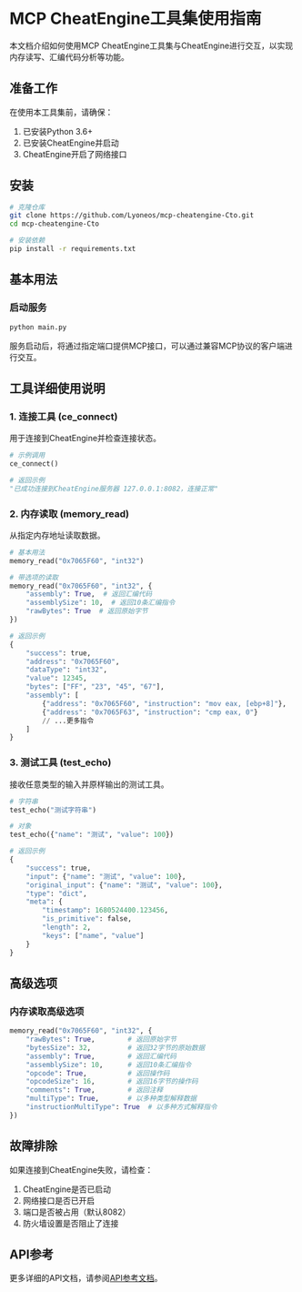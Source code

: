 # MCP CheatEngine工具集使用指南

本文档介绍如何使用MCP CheatEngine工具集与CheatEngine进行交互，以实现内存读写、汇编代码分析等功能。

## 准备工作

在使用本工具集前，请确保：

1. 已安装Python 3.6+
2. 已安装CheatEngine并启动
3. CheatEngine开启了网络接口

## 安装

```bash
# 克隆仓库
git clone https://github.com/Lyoneos/mcp-cheatengine-Cto.git
cd mcp-cheatengine-Cto

# 安装依赖
pip install -r requirements.txt
```

## 基本用法

### 启动服务

```bash
python main.py
```

服务启动后，将通过指定端口提供MCP接口，可以通过兼容MCP协议的客户端进行交互。

## 工具详细使用说明

### 1. 连接工具 (ce_connect)

用于连接到CheatEngine并检查连接状态。

```python
# 示例调用
ce_connect()

# 返回示例
"已成功连接到CheatEngine服务器 127.0.0.1:8082，连接正常"
```

### 2. 内存读取 (memory_read)

从指定内存地址读取数据。

```python
# 基本用法
memory_read("0x7065F60", "int32")

# 带选项的读取
memory_read("0x7065F60", "int32", {
    "assembly": True,  # 返回汇编代码
    "assemblySize": 10,  # 返回10条汇编指令
    "rawBytes": True  # 返回原始字节
})

# 返回示例
{
    "success": true,
    "address": "0x7065F60",
    "dataType": "int32",
    "value": 12345,
    "bytes": ["FF", "23", "45", "67"],
    "assembly": [
        {"address": "0x7065F60", "instruction": "mov eax, [ebp+8]"},
        {"address": "0x7065F63", "instruction": "cmp eax, 0"}
        // ...更多指令
    ]
}
```

### 3. 测试工具 (test_echo)

接收任意类型的输入并原样输出的测试工具。

```python
# 字符串
test_echo("测试字符串")

# 对象
test_echo({"name": "测试", "value": 100})

# 返回示例
{
    "success": true,
    "input": {"name": "测试", "value": 100},
    "original_input": {"name": "测试", "value": 100},
    "type": "dict",
    "meta": {
        "timestamp": 1680524400.123456,
        "is_primitive": false,
        "length": 2,
        "keys": ["name", "value"]
    }
}
```

## 高级选项

### 内存读取高级选项

```python
memory_read("0x7065F60", "int32", {
    "rawBytes": True,        # 返回原始字节
    "bytesSize": 32,         # 返回32字节的原始数据
    "assembly": True,        # 返回汇编代码
    "assemblySize": 10,      # 返回10条汇编指令
    "opcode": True,          # 返回操作码
    "opcodeSize": 16,        # 返回16字节的操作码
    "comments": True,        # 返回注释
    "multiType": True,       # 以多种类型解释数据
    "instructionMultiType": True  # 以多种方式解释指令
})
```

## 故障排除

如果连接到CheatEngine失败，请检查：

1. CheatEngine是否已启动
2. 网络接口是否已开启
3. 端口是否被占用（默认8082）
4. 防火墙设置是否阻止了连接

## API参考

更多详细的API文档，请参阅[API参考文档](Api_zh.md)。